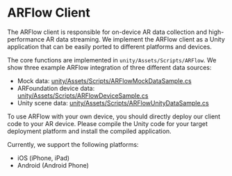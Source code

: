 # ARFlow Client

The ARFlow client is responsible for on-device AR data collection and high-performance AR data streaming. We implement the ARFlow client as a Unity application that can be easily ported to different platforms and devices.

The core functions are implemented in `unity/Assets/Scripts/ARFlow`. We show three example ARFlow integration of three different data sources:

- Mock data: [unity/Assets/Scripts/ARFlowMockDataSample.cs](./Assets/Scripts/ARFlowMockDataSample.cs)
- ARFoundation device data: [unity/Assets/Scripts/ARFlowDeviceSample.cs](./Assets/Scripts/ARFlowDeviceSample.cs)
- Unity scene data: [unity/Assets/Scripts/ARFlowUnityDataSample.cs](./Assets/Scripts/ARFlowUnityDataSample.cs)

To use ARFlow with your own device, you should directly deploy our client code to your AR device.
Please compile the Unity code for your target deployment platform and install the compiled application.

Currently, we support the following platforms:

- iOS (iPhone, iPad)
- Android (Android Phone)

<!-- TODO: client side address input and screenshot. -->
